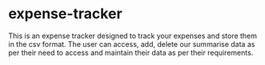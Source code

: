 # expense-tracker
This is an expense tracker designed to track your expenses and store them in the csv format. The user can access, add, delete our summarise data as per their need to access and maintain their data as per their requirements.
